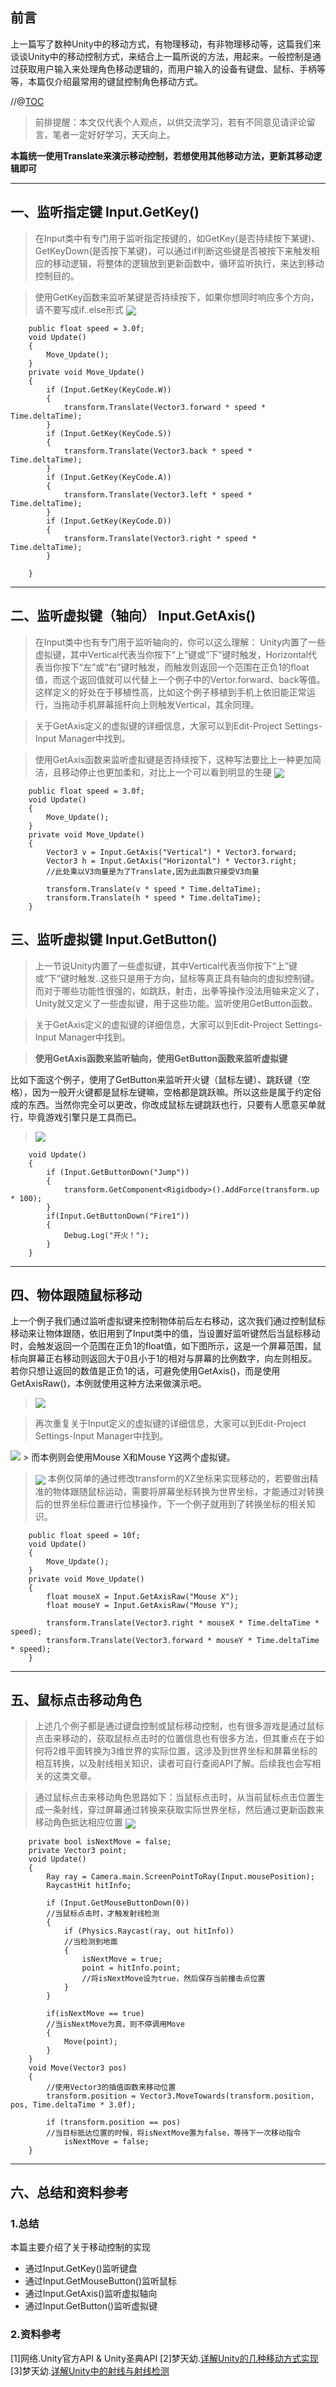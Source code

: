 ## 前言

上一篇写了数种Unity中的移动方式，有物理移动，有非物理移动等，这篇我们来谈谈Unity中的移动控制方式，来结合上一篇所说的方法，用起来。一般控制是通过获取用户输入来处理角色移动逻辑的，而用户输入的设备有键盘、鼠标、手柄等等，本篇仅介绍最常用的键鼠控制角色移动方式。

//@[TOC](目录)

> 前排提醒：本文仅代表个人观点，以供交流学习，若有不同意见请评论留言，笔者一定好好学习，天天向上。

**本篇统一使用Translate来演示移动控制，若想使用其他移动方法，更新其移动逻辑即可**

---

## 一、监听指定键 Input.GetKey()

> 在Input类中有专门用于监听指定按键的，如GetKey(是否持续按下某键)、GetKeyDown(是否按下某键)，可以通过if判断这些键是否被按下来触发相应的移动逻辑，将整体的逻辑放到更新函数中，循环监听执行，来达到移动控制目的。

>使用GetKey函数来监听某键是否持续按下，如果你想同时响应多个方向，请不要写成if..else形式
> <img src="img/Move1.gif" width = "" height = "" align=center />
```CSharp
    public float speed = 3.0f;
    void Update()
    {
        Move_Update();
    }
    private void Move_Update()
    {
        if (Input.GetKey(KeyCode.W))
        {
            transform.Translate(Vector3.forward * speed * Time.deltaTime);
        }
        if (Input.GetKey(KeyCode.S))
        {
            transform.Translate(Vector3.back * speed * Time.deltaTime);
        }
        if (Input.GetKey(KeyCode.A))
        {
            transform.Translate(Vector3.left * speed * Time.deltaTime);
        }
        if (Input.GetKey(KeyCode.D))
        {
            transform.Translate(Vector3.right * speed * Time.deltaTime);
        }

    }
```
---

## 二、监听虚拟键（轴向） Input.GetAxis()

> 在Input类中也有专门用于监听轴向的，你可以这么理解：
> Unity内置了一些虚拟键，其中Vertical代表当你按下“上”键或“下”键时触发，Horizontal代表当你按下“左”或“右”键时触发，而触发则返回一个范围在正负1的float值，而这个返回值就可以代替上一个例子中的Vertor.forward、back等值。这样定义的好处在于移植性高，比如这个例子移植到手机上依旧能正常运行，当拖动手机屏幕摇杆向上则触发Vertical，其余同理。

>关于GetAxis定义的虚拟键的详细信息，大家可以到Edit-Project Settings-Input Manager中找到。

>使用GetAxis函数来监听虚拟键是否持续按下，这种写法要比上一种更加简洁，且移动停止也更加柔和，对比上一个可以看到明显的生硬
> <img src="img/Move2.gif" width = "" height = "" align=center />

```CSharp
    public float speed = 3.0f;
    void Update()
    {
        Move_Update();
    }
    private void Move_Update()
    {
        Vector3 v = Input.GetAxis("Vertical") * Vector3.forward;
        Vector3 h = Input.GetAxis("Horizontal") * Vector3.right;
        //此处乘以V3向量是为了Translate,因为此函数只接受V3向量
        
        transform.Translate(v * speed * Time.deltaTime);
        transform.Translate(h * speed * Time.deltaTime);
    }
```

## 三、监听虚拟键 Input.GetButton()
> 上一节说Unity内置了一些虚拟键，其中Vertical代表当你按下“上”键或“下”键时触发..这些只是用于方向，鼠标等真正具有轴向的虚拟控制键。而对于哪些功能性很强的，如跳跃，射击，出拳等操作没法用轴来定义了，Unity就又定义了一些虚拟键，用于这些功能。监听使用GetButton函数。

> 关于GetAxis定义的虚拟键的详细信息，大家可以到Edit-Project Settings-Input Manager中找到。

> **使用GetAxis函数来监听轴向，使用GetButton函数来监听虚拟键**

比如下面这个例子，使用了GetButton来监听开火键（鼠标左键）、跳跃键（空格），因为一般开火键都是鼠标左键嘛，空格都是跳跃嘛。所以这些是属于约定俗成的东西。当然你完全可以更改，你改成鼠标左键跳跃也行，只要有人愿意买单就行，毕竟游戏引擎只是工具而已。
> <img src="img/b3.gif" width = "" height = "" align=center />

```CSharp
    void Update()
    {
        if (Input.GetButtonDown("Jump"))
        {
            transform.GetComponent<Rigidbody>().AddForce(transform.up * 100);
        }
        if(Input.GetButtonDown("Fire1"))
        {
            Debug.Log("开火！");
        }
    }
```
---

## 四、物体跟随鼠标移动

上一个例子我们通过监听虚拟键来控制物体前后左右移动，这次我们通过控制鼠标移动来让物体跟随，依旧用到了Input类中的值，当设置好监听键然后当鼠标移动时，会触发返回一个范围在正负1的float值，如下图所示，这是一个屏幕范围，鼠标向屏幕正右移动则返回大于0且小于1的相对与屏幕的比例数字，向左则相反。若你只想让返回的数值是正负1的话，可避免使用GetAxis()，而是使用GetAxisRaw()，本例就使用这种方法来做演示吧。
> <img src="img/MousePNG.png"/>

> 再次重复关于Input定义的虚拟键的详细信息，大家可以到Edit-Project Settings-Input Manager中找到。
<img src="img/InputManager.png"/> 
> 而本例则会使用Mouse X和Mouse Y这两个虚拟键。

> <img src="img/Move3.gif" width = "" height = "" align=center />
> 本例仅简单的通过修改transform的XZ坐标来实现移动的，若要做出精准的物体跟随鼠标运动，需要将屏幕坐标转换为世界坐标，才能通过对转换后的世界坐标位置进行位移操作，下一个例子就用到了转换坐标的相关知识。

```CSharp
    public float speed = 10f;
    void Update()
    {
        Move_Update();
    }
    private void Move_Update()
    {
        float mouseX = Input.GetAxisRaw("Mouse X");
        float mouseY = Input.GetAxisRaw("Mouse Y");
    
        transform.Translate(Vector3.right * mouseX * Time.deltaTime * speed);
        transform.Translate(Vector3.forward * mouseY * Time.deltaTime * speed);
    }
```


---

## 五、鼠标点击移动角色

> 上述几个例子都是通过键盘控制或鼠标移动控制，也有很多游戏是通过鼠标点击来移动的，获取鼠标点击时的位置信息也有很多方法，但其重点在于如何将2维平面转换为3维世界的实际位置，这涉及到世界坐标和屏幕坐标的相互转换，以及射线相关知识，读者可自行查阅API了解。后续我也会写相关的这类文章。

> 通过鼠标点击来移动角色思路如下：当鼠标点击时，从当前鼠标点击位置生成一条射线，穿过屏幕通过转换来获取实际世界坐标，然后通过更新函数来移动角色抵达相应位置
> <img src="img/Move4.gif" width = "" height = "" align=center />

```CSharp
    private bool isNextMove = false;
    private Vector3 point;
    void Update()
    {
        Ray ray = Camera.main.ScreenPointToRay(Input.mousePosition);
        RaycastHit hitInfo;

        if (Input.GetMouseButtonDown(0))
        //当鼠标点击时，才触发射线检测
        {
            if (Physics.Raycast(ray, out hitInfo))
            //当检测到地面
            {
                isNextMove = true;
                point = hitInfo.point;
                //将isNextMove设为true，然后保存当前撞击点位置
            }
        }

        if(isNextMove == true)
        //当isNextMove为真，则不停调用Move
        {
            Move(point);
        }
    }
    void Move(Vector3 pos)
    {
        //使用Vector3的插值函数来移动位置
        transform.position = Vector3.MoveTowards(transform.position, pos, Time.deltaTime * 3.0f);

        if (transform.position == pos)
        //当目标抵达位置的时候，将isNextMove置为false，等待下一次移动指令
            isNextMove = false;
    }
```
---

## 六、总结和资料参考
### 1.总结
本篇主要介绍了关于移动控制的实现
- 通过Input.GetKey()监听键盘
- 通过Input.GetMouseButton()监听鼠标
- 通过Input.GetAxis()监听虚拟轴向
- 通过Input.GetButton()监听虚拟键

### 2.资料参考
[1]网络.Unity官方API & Unity圣典API
[2]梦天幼.[详解Unity的几种移动方式实现](https://blog.csdn.net/weixin_43147385/article/details/123892842)
[3]梦天幼.[详解Unity中的射线与射线检测](https://blog.csdn.net/weixin_43147385/article/details/124179148)